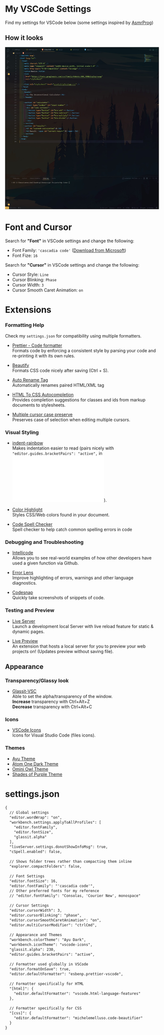 # My VSCode Settings

Find my settings for VSCode below (some settings inspired by <a href="https://youtube.com/#AsmrProg" target="_blank">AsmrProg</a>)

## How it looks

![vscode-screenshot](vscode-ss.jpg)

# Font and Cursor

Search for **"Font"** in VSCode settings and change the following:
- Font Family: `'cascadia code'` (<a href="https://github.com/microsoft/cascadia-code" target="_blank">Download from Microsoft</a>)
- Font Fize: `16`


Search for **"Cursor"** in VSCode settings and change the following:
- Cursor Style: `Line`
- Cursor Blinking: `Phase`
- Cursor Width: `3`
- Cursor Smooth Caret Animation: `on`


# Extensions

### Formatting Help
Check my `settings.json` for compatibility using multiple formatters.
- <a href="https://github.com/prettier/prettier-vscode" target="_blank">Prettier - Code formatter</a> <br>Formats code by enforcing a consistent style by parsing your code and re-printing it with its own rules.

- <a href="https://github.com/mike7515/code-beautifier" target="_blank">Beautify</a> <br>Formats CSS code nicely after saving (Ctrl + S).

- <a href="https://github.com/formulahendry/vscode-auto-rename-tag" target="_blank">Auto Rename Tag</a> <br>Automatically renames paired HTML/XML tag

- <a href="https://github.com/solnurkarim/HTML-to-CSS-autocompletion" target="_blank">HTML To CSS Autocompletion</a> <br>Provides completion suggestions for classes and ids from markup documents to stylesheets.

- <a href="https://github.com/Cardinal90/multi-cursor-case-preserve" target="_blank">Multiple cursor case preserve</a> <br>Preserves case of selection when editing multiple cursors.

### Visual Styling

- <a href="https://github.com/oderwat/vscode-indent-rainbow" target="_blank">indent-rainbow</a> <br>Makes indentation easier to read (pairs nicely with `"editor.guides.bracketPairs": "active",` in ![settings.json](settings.json)).

- <a href="https://github.com/enyancc/vscode-ext-color-highlight" target="_blank">Color Highlight</a> <br>Styles CSS/Web colors found in your document.

- <a href="https://github.com/streetsidesoftware/vscode-spell-checker" target="_blank">Code Spell Checker</a> <br>Spell checker to help catch common spelling errors in code

### Debugging and Troubleshooting

- <a href="https://github.com/MicrosoftDocs/intellicode" target="_blank">Intellicode</a> <br>Allows you to see real-world examples of how other developers have used a given function via Github.

- <a href="https://github.com/usernamehw/vscode-error-lens" target="_blank">Error Lens</a> <br>Improve highlighting of errors, warnings and other language diagnostics.

- <a href="https://github.com/kufii/CodeSnap" target="_blank">Codesnap</a> <br>Quickly take screenshots of snippets of code.

### Testing and Preview

- <a href="https://github.com/ritwickdey/vscode-live-server" target="_blank">Live Server</a> <br>Launch a development local Server with live reload feature for static & dynamic pages.

- <a href="https://github.com/microsoft/vscode-livepreview" target="_blank">Live Preview</a> <br>An extension that hosts a local server for you to preview your web projects on! (Updates preview without saving file).

## Appearance

### Transparency/Glassy look
- <a href="https://github.com/hikarin522/GlassIt-VSC" target="_blank">Glassit-VSC</a> <br>Able to set the alpha/transparency of the window. <br><b>Increase</b> transparency with Ctrl+Alt+Z <br><b>Decrease</b> transparency with Ctrl+Alt+C

### Icons
- <a href="https://github.com/vscode-icons/vscode-icons" target="_blank">VSCode Icons</a> <br>Icons for Visual Studio Code (files icons).

### Themes
- <a href="https://github.com/ayu-theme/vscode-ayu" target="_blank">Ayu Theme</a>
- <a href="https://github.com/akamud/vscode-theme-onedark" target="_blank">Atom One Dark Theme</a>
- <a href="https://github.com/guilhermerodz/omni-owl" target="_blank">Omini Owl Theme</a>
- <a href="https://github.com/ahmadawais/shades-of-purple-vscode" target="_blank">Shades of Purple Theme</a>

# settings.json

```
{
  // Global settings
  "editor.wordWrap": "on",
  "workbench.settings.applyToAllProfiles": [
    "editor.fontFamily",
    "editor.fontSize",
    "glassit.alpha"
  ],
  "liveServer.settings.donotShowInfoMsg": true,
  "cSpell.enabled": false,

  // Shows folder trees rather than compacting them inline
  "explorer.compactFolders": false,

  // Font Settings
  "editor.fontSize": 16,
  "editor.fontFamily": "'cascadia code'",
  // Other preferred fonts for my reference
  // "editor.fontFamily": "Consolas, 'Courier New', monospace"

  // Cursor Settings
  "editor.cursorWidth": 3,
  "editor.cursorBlinking": "phase",
  "editor.cursorSmoothCaretAnimation": "on",
  "editor.multiCursorModifier": "ctrlCmd",

  // Appearance and Themes
  "workbench.colorTheme": "Ayu Dark",
  "workbench.iconTheme": "vscode-icons",
  "glassit.alpha": 230,
  "editor.guides.bracketPairs": "active",

  // Formatter used globally in VSCode
  "editor.formatOnSave": true,
  "editor.defaultFormatter": "esbenp.prettier-vscode",

  // Formatter specifically for HTML
  "[html]": {
    "editor.defaultFormatter": "vscode.html-language-features"
  },

  // Formatter specifically for CSS
  "[css]": {
    "editor.defaultFormatter": "michelemelluso.code-beautifier"
  }
}
```
